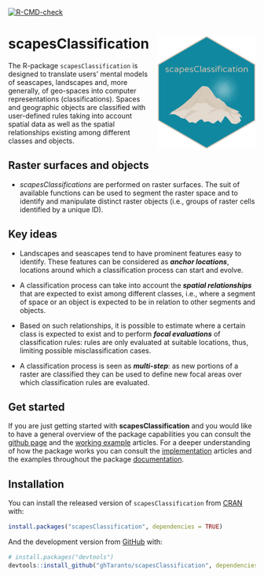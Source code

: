 
<!-- README.md is generated from README.Rmd. Please edit that file -->

<!-- badges: start -->

[![R-CMD-check](https://github.com/ghTaranto/scapesClassification/workflows/R-CMD-check/badge.svg)](https://github.com/ghTaranto/scapesClassification/actions)
<!-- badges: end -->

# scapesClassification <img src="man/figures/logo.png" align="right" width="200" style="padding: 0 0 10px 15px" />

The R-package `scapesClassification` is designed to translate users’
mental models of seascapes, landscapes and, more generally, of
geo-spaces into computer representations (classifications). Spaces and
geographic objects are classified with user-defined rules taking into
account spatial data as well as the spatial relationships existing among
different classes and objects.

## Raster surfaces and objects

  - *scapesClassifications* are performed on raster surfaces. The suit
    of available functions can be used to segment the raster space and
    to identify and manipulate distinct raster objects (i.e., groups of
    raster cells identified by a unique ID).

## Key ideas

  - Landscapes and seascapes tend to have prominent features easy to
    identify. These features can be considered as ***anchor
    locations***, locations around which a classification process can
    start and evolve.

  - A classification process can take into account the ***spatial
    relationships*** that are expected to exist among different classes,
    i.e., where a segment of space or an object is expected to be in
    relation to other segments and objects.

  - Based on such relationships, it is possible to estimate where a
    certain class is expected to exist and to perform ***focal
    evaluations*** of classification rules: rules are only evaluated at
    suitable locations, thus, limiting possible misclassification cases.

  - A classification process is seen as ***multi-step***: as new
    portions of a raster are classified they can be used to define new
    focal areas over which classification rules are evaluated.

## Get started

If you are just getting started with **scapesClassification** and you
would like to have a general overview of the package capabilities you
can consult the [github
page](https://ghtaranto.github.io/scapesClassification/) and the
[working
example](https://ghtaranto.github.io/scapesClassification/articles/get_st.html)
articles. For a deeper understanding of how the package works you can
consult the
[implementation](https://ghtaranto.github.io/scapesClassification/articles/get_st.html)
articles and the examples throughout the package
[documentation](https://ghtaranto.github.io/scapesClassification/reference/index.html).

## Installation

You can install the released version of `scapesClassification` from
[CRAN](https://CRAN.R-project.org) with:

``` r
install.packages("scapesClassification", dependencies = TRUE)
```

And the development version from
[GitHub](https://github.com/ghTaranto/scapesClassification) with:

``` r
# install.packages("devtools")
devtools::install_github("ghTaranto/scapesClassification", dependencies = TRUE)
```
